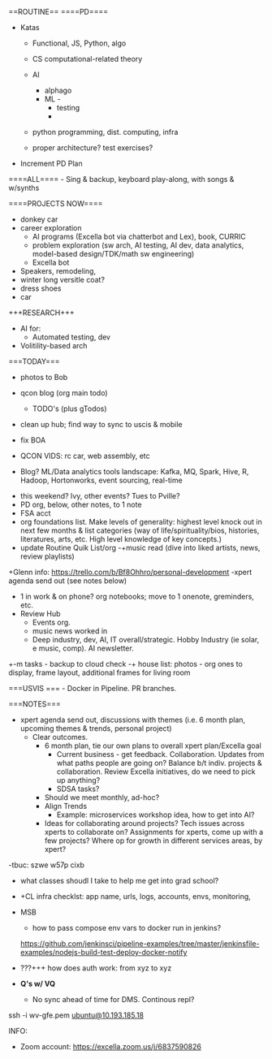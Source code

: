 ==ROUTINE==
====PD====
- Katas
    - Functional, JS, Python, algo

    - CS computational-related theory
    - AI
        - alphago
        - ML - 
            - testing
            - 
    - python programming, dist. computing, infra
    - proper architecture? test exercises?
- Increment PD Plan

====ALL====
    - Sing & backup, keyboard play-along, with songs & w/synths

====PROJECTS NOW====
- donkey car
- career exploration
    - AI programs (Excella bot via chatterbot and Lex), book, CURRIC
    - problem exploration (sw arch, AI testing, AI dev, data analytics, model-based design/TDK/math sw engineering)
    - Excella bot
- Speakers, remodeling, 
- winter long versitle coat?
- dress shoes
- car

+++RESEARCH+++
- AI for:
    - Automated testing, dev
- Volitility-based arch

===TODAY===
- photos to Bob
- qcon blog (org main todo)
    - TODO's (plus gTodos)
- clean up hub; find way to sync to uscis & mobile
- fix BOA

- QCON VIDS: rc car, web assembly, etc
+ Blog? ML/Data analytics tools landscape: Kafka, MQ, Spark, Hive, R, Hadoop, Hortonworks, event sourcing, real-time
- this weekend? Ivy, other events? Tues to Pville?
- PD org, below, other notes, to 1 note
- FSA acct
- org foundations list. Make levels of generality: highest level knock out in next few months & list categories (way of life/spirituality/bios, histories, literatures, arts, etc. High level knowledge of key concepts.)
- update Routine Quik List/org
    -+music read (dive into liked artists, news, review playlists)

+Glenn info: https://trello.com/b/Bf8Ohhro/personal-development
-xpert agenda send out (see notes below)
- 1 in work & on phone? org notebooks; move to 1 onenote, greminders, etc.
- Review Hub
    - Events org.
    - music news worked in
    - Deep industry, dev, AI, IT overall/strategic. Hobby Industry (ie solar, e music, comp). AI newsletter. 

+-m tasks - backup to cloud check
-+ house list: photos - org ones to display, frame layout, additional frames for living room

===USVIS ===
    - Docker in Pipeline. PR branches.


===NOTES===

- xpert agenda send out, discussions with themes (i.e. 6 month plan, upcoming themes & trends, personal project)
    - Clear outcomes.
        - 6 month plan, tie our own plans to overall xpert plan/Excella goal
            - Current business - get feedback. Collaboration. Updates from what paths people are going on? Balance b/t indiv. projects & collaboration. Review Excella initiatives, do we need to pick up anything?
            - SDSA tasks?
        - Should we meet monthly, ad-hoc?
        - Align Trends
            - Example: microservices workshop idea, how to get into AI?
        - Ideas for collaborating around projects? Tech issues across xperts to collaborate on? Assignments for xperts, come up with a few projects? Where op for growth in different services areas, by xpert?

-tbuc: szwe w57p cixb        







- what classes shoudl I take to help me get into grad school?


- +CL infra checklst: app name, urls, logs, accounts, envs, monitoring,
- MSB
    - how to pass compose env vars to docker run in jenkins?


    https://github.com/jenkinsci/pipeline-examples/tree/master/jenkinsfile-examples/nodejs-build-test-deploy-docker-notify

- ???+++ how does auth work: from xyz to xyz


- **Q's w/ VQ**
    - No sync ahead of time for DMS. Continous repl?


ssh -i wv-gfe.pem ubuntu@10.193.185.18








INFO:

- Zoom account: https://excella.zoom.us/j/6837590826